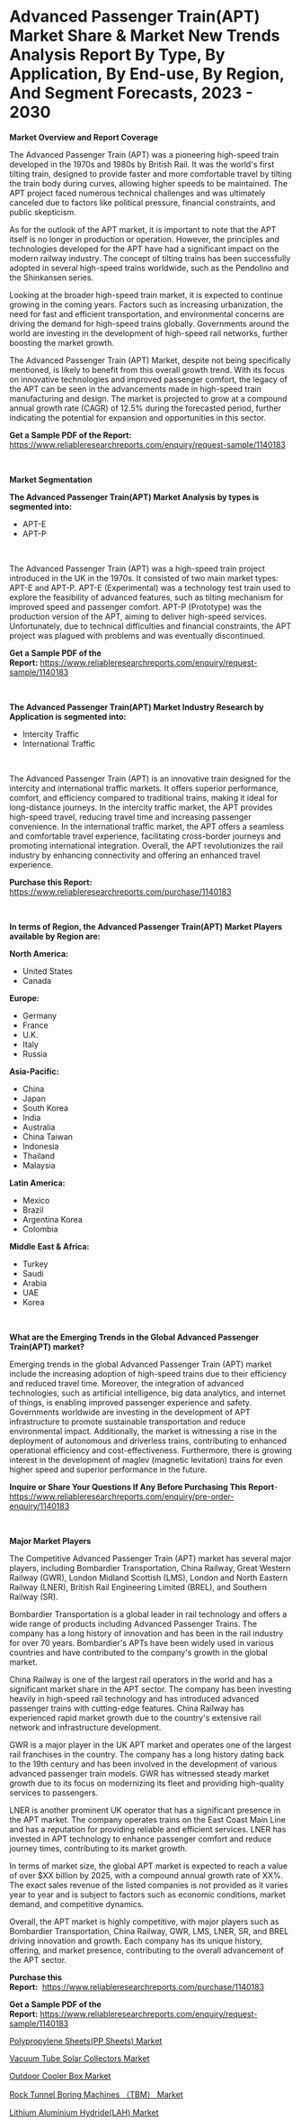 <p><h1>Advanced Passenger Train(APT) Market Share & Market New Trends Analysis Report By Type, By Application, By End-use, By Region, And Segment Forecasts, 2023 - 2030</h1></p><p><strong>Market Overview and Report Coverage</strong></p>
<p><p>The Advanced Passenger Train (APT) was a pioneering high-speed train developed in the 1970s and 1980s by British Rail. It was the world's first tilting train, designed to provide faster and more comfortable travel by tilting the train body during curves, allowing higher speeds to be maintained. The APT project faced numerous technical challenges and was ultimately canceled due to factors like political pressure, financial constraints, and public skepticism.</p><p>As for the outlook of the APT market, it is important to note that the APT itself is no longer in production or operation. However, the principles and technologies developed for the APT have had a significant impact on the modern railway industry. The concept of tilting trains has been successfully adopted in several high-speed trains worldwide, such as the Pendolino and the Shinkansen series.</p><p>Looking at the broader high-speed train market, it is expected to continue growing in the coming years. Factors such as increasing urbanization, the need for fast and efficient transportation, and environmental concerns are driving the demand for high-speed trains globally. Governments around the world are investing in the development of high-speed rail networks, further boosting the market growth.</p><p>The Advanced Passenger Train (APT) Market, despite not being specifically mentioned, is likely to benefit from this overall growth trend. With its focus on innovative technologies and improved passenger comfort, the legacy of the APT can be seen in the advancements made in high-speed train manufacturing and design. The market is projected to grow at a compound annual growth rate (CAGR) of 12.5% during the forecasted period, further indicating the potential for expansion and opportunities in this sector.</p></p>
<p><strong>Get a Sample PDF of the Report:</strong> <a href="https://www.reliableresearchreports.com/enquiry/request-sample/1140183">https://www.reliableresearchreports.com/enquiry/request-sample/1140183</a></p>
<p>&nbsp;</p>
<p><strong>Market Segmentation</strong></p>
<p><strong>The Advanced Passenger Train(APT) Market Analysis by types is segmented into:</strong></p>
<p><ul><li>APT-E</li><li>APT-P</li></ul></p>
<p>&nbsp;</p>
<p><p>The Advanced Passenger Train (APT) was a high-speed train project introduced in the UK in the 1970s. It consisted of two main market types: APT-E and APT-P. APT-E (Experimental) was a technology test train used to explore the feasibility of advanced features, such as tilting mechanism for improved speed and passenger comfort. APT-P (Prototype) was the production version of the APT, aiming to deliver high-speed services. Unfortunately, due to technical difficulties and financial constraints, the APT project was plagued with problems and was eventually discontinued.</p></p>
<p><strong>Get a Sample PDF of the Report:</strong>&nbsp;<a href="https://www.reliableresearchreports.com/enquiry/request-sample/1140183">https://www.reliableresearchreports.com/enquiry/request-sample/1140183</a></p>
<p>&nbsp;</p>
<p><strong>The Advanced Passenger Train(APT) Market Industry Research by Application is segmented into:</strong></p>
<p><ul><li>Intercity Traffic</li><li>International Traffic</li></ul></p>
<p>&nbsp;</p>
<p><p>The Advanced Passenger Train (APT) is an innovative train designed for the intercity and international traffic markets. It offers superior performance, comfort, and efficiency compared to traditional trains, making it ideal for long-distance journeys. In the intercity traffic market, the APT provides high-speed travel, reducing travel time and increasing passenger convenience. In the international traffic market, the APT offers a seamless and comfortable travel experience, facilitating cross-border journeys and promoting international integration. Overall, the APT revolutionizes the rail industry by enhancing connectivity and offering an enhanced travel experience.</p></p>
<p><strong>Purchase this Report:</strong>&nbsp; <a href="https://www.reliableresearchreports.com/purchase/1140183">https://www.reliableresearchreports.com/purchase/1140183</a></p>
<p>&nbsp;</p>
<p><strong>In terms of Region, the Advanced Passenger Train(APT) Market Players available by Region are:</strong></p>
<p>
    <p> <strong> North America: </strong>
        <ul>
            <li>United States</li>
            <li>Canada</li>
        </ul>
        </p> 
    <p> <strong> Europe: </strong>
        <ul>
            <li>Germany</li>
            <li>France</li>
            <li>U.K.</li>
            <li>Italy</li>
            <li>Russia</li>
        </ul>
        </p> 
    <p> <strong> Asia-Pacific: </strong>
        <ul>
            <li>China</li>
            <li>Japan</li>
            <li>South Korea</li>
            <li>India</li>
            <li>Australia</li>
            <li>China Taiwan</li>
            <li>Indonesia</li>
            <li>Thailand</li>
            <li>Malaysia</li>
        </ul>
        </p> 
    <p> <strong> Latin America: </strong>
        <ul>
            <li>Mexico</li>
            <li>Brazil</li>
            <li>Argentina Korea</li>
            <li>Colombia</li>
        </ul>
        </p> 
    <p> <strong> Middle East & Africa: </strong>
        <ul>
            <li>Turkey</li>
            <li>Saudi</li>
            <li>Arabia</li>
            <li>UAE</li>
            <li>Korea</li>
        </ul>
    </p>
    </p>
<p>&nbsp;</p>
<p><strong>What are the Emerging Trends in the Global Advanced Passenger Train(APT) market?</strong></p>
<p><p>Emerging trends in the global Advanced Passenger Train (APT) market include the increasing adoption of high-speed trains due to their efficiency and reduced travel time. Moreover, the integration of advanced technologies, such as artificial intelligence, big data analytics, and internet of things, is enabling improved passenger experience and safety. Governments worldwide are investing in the development of APT infrastructure to promote sustainable transportation and reduce environmental impact. Additionally, the market is witnessing a rise in the deployment of autonomous and driverless trains, contributing to enhanced operational efficiency and cost-effectiveness. Furthermore, there is growing interest in the development of maglev (magnetic levitation) trains for even higher speed and superior performance in the future.</p></p>
<p><strong>Inquire or Share Your Questions If Any Before Purchasing This Report</strong>- <a href="https://www.reliableresearchreports.com/enquiry/pre-order-enquiry/1140183">https://www.reliableresearchreports.com/enquiry/pre-order-enquiry/1140183</a></p>
<p>&nbsp;</p>
<p><strong>Major Market Players</strong></p>
<p><p>The Competitive Advanced Passenger Train (APT) market has several major players, including Bombardier Transportation, China Railway, Great Western Railway (GWR), London Midland Scottish (LMS), London and North Eastern Railway (LNER), British Rail Engineering Limited (BREL), and Southern Railway (SR).</p><p>Bombardier Transportation is a global leader in rail technology and offers a wide range of products including Advanced Passenger Trains. The company has a long history of innovation and has been in the rail industry for over 70 years. Bombardier's APTs have been widely used in various countries and have contributed to the company's growth in the global market.</p><p>China Railway is one of the largest rail operators in the world and has a significant market share in the APT sector. The company has been investing heavily in high-speed rail technology and has introduced advanced passenger trains with cutting-edge features. China Railway has experienced rapid market growth due to the country's extensive rail network and infrastructure development.</p><p>GWR is a major player in the UK APT market and operates one of the largest rail franchises in the country. The company has a long history dating back to the 19th century and has been involved in the development of various advanced passenger train models. GWR has witnessed steady market growth due to its focus on modernizing its fleet and providing high-quality services to passengers.</p><p>LNER is another prominent UK operator that has a significant presence in the APT market. The company operates trains on the East Coast Main Line and has a reputation for providing reliable and efficient services. LNER has invested in APT technology to enhance passenger comfort and reduce journey times, contributing to its market growth.</p><p>In terms of market size, the global APT market is expected to reach a value of over $XX billion by 2025, with a compound annual growth rate of XX%. The exact sales revenue of the listed companies is not provided as it varies year to year and is subject to factors such as economic conditions, market demand, and competitive dynamics.</p><p>Overall, the APT market is highly competitive, with major players such as Bombardier Transportation, China Railway, GWR, LMS, LNER, SR, and BREL driving innovation and growth. Each company has its unique history, offering, and market presence, contributing to the overall advancement of the APT sector.</p></p>
<p><strong>Purchase this Report:</strong>&nbsp;&nbsp;<a href="https://www.reliableresearchreports.com/purchase/1140183">https://www.reliableresearchreports.com/purchase/1140183</a></p>
<p></p>
<p><strong>Get a Sample PDF of the Report:</strong>&nbsp;<a href="https://www.reliableresearchreports.com/enquiry/request-sample/1140183">https://www.reliableresearchreports.com/enquiry/request-sample/1140183</a></p>
<p><p><a href="https://github.com/rexevange/Market-Research-Report-List-1/blob/main/polypropylene-sheetspp-sheets-market.md">Polypropylene Sheets(PP Sheets) Market</a></p><p><a href="https://medium.com/@fire.honor.safe/vacuum-tube-solar-collectors-market-size-market-outlook-and-market-forecast-2023-to-2030-ca60ba94fe4f">Vacuum Tube Solar Collectors Market</a></p><p><a href="https://www.linkedin.com/pulse/outdoor-cooler-box-market-size-2023-2030-global-industrial/">Outdoor Cooler Box Market</a></p><p><a href="https://issuu.com/reportprime-2/docs/rock-tunnel-boring-machines-tbm-market-size-2030.p?fr=xKAE9_zU1NQ">Rock Tunnel Boring Machines （TBM） Market</a></p><p><a href="https://github.com/FassouRP/Market-Research-Report-List-1/blob/main/lithium-aluminium-hydridelah-market.md">Lithium Aluminium Hydride(LAH) Market</a></p></p>